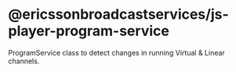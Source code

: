 <!--
SPDX-FileCopyrightText: 2024 Red Bee Media Ltd <https://www.redbeemedia.com/>

SPDX-License-Identifier: CC-BY-SA-4.0
-->

# @ericssonbroadcastservices/js-player-program-service

ProgramService class to detect changes in running Virtual & Linear channels.
